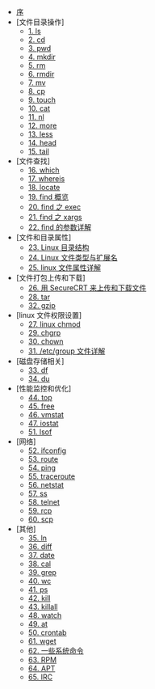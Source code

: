 - [序](README.md)
- [文件目录操作]
  - [1. ls](cmd/01.md)
  - [2. cd](cmd/02.md)
  - [3. pwd](cmd/03.md)
  - [4. mkdir](cmd/04.md)
  - [5. rm](cmd/05.md)
  - [6. rmdir](cmd/06.md)
  - [7. mv](cmd/07.md)
  - [8. cp](cmd/08.md)
  - [9. touch](cmd/09.md)
  - [10. cat](cmd/10.md)
  - [11. nl](cmd/11.md)
  - [12. more](cmd/12.md)
  - [13. less](cmd/13.md)
  - [14. head](cmd/14.md)
  - [15. tail](cmd/15.md)
- [文件查找]
  - [16. which](cmd/16.md)
  - [17. whereis](cmd/17.md)
  - [18. locate](cmd/18.md)
  - [19. find 概览](cmd/19.md)
  - [20. find 之 exec](cmd/20.md)
  - [21. find 之 xargs](cmd/21.md)
  - [22. find 的参数详解](cmd/22.md)
- [文件和目录属性]
  - [23. Linux 目录结构](cmd/23.md)
  - [24. Linux 文件类型与扩展名](cmd/24.md)
  - [25. linux 文件属性详解](cmd/25.md)
- [文件打包上传和下载]
  - [26. 用 SecureCRT 来上传和下载文件](cmd/26.md)
  - [28. tar](cmd/28.md)
  - [32. gzip](cmd/32.md)
- [linux 文件权限设置]
  - [27. linux chmod](cmd/27.md)
  - [29. chgrp](cmd/29.md)
  - [30. chown](cmd/30.md)
  - [31. /etc/group 文件详解](cmd/31.md)
- [磁盘存储相关]
  - [33. df](cmd/33.md)
  - [34. du](cmd/34.md)
- [性能监控和优化]
  - [44. top](cmd/44.md)
  - [45. free](cmd/45.md)
  - [46. vmstat](cmd/46.md)
  - [47. iostat](cmd/47.md)
  - [51. lsof](cmd/51.md)
- [网络]
  - [52. ifconfig](cmd/52.md)
  - [53. route](cmd/53.md)
  - [54. ping](cmd/54.md)
  - [55. traceroute](cmd/55.md)
  - [56. netstat](cmd/56.md)
  - [57. ss](cmd/57.md)
  - [58. telnet](cmd/58.md)
  - [59. rcp](cmd/59.md)
  - [60. scp](cmd/60.md)
- [其他]
  - [35. ln](cmd/35.md)
  - [36. diff](cmd/36.md)
  - [37. date](cmd/37.md)
  - [38. cal](cmd/38.md)
  - [39. grep](cmd/39.md)
  - [40. wc](cmd/40.md)
  - [41. ps](cmd/41.md)
  - [42. kill](cmd/42.md)
  - [43. killall](cmd/43.md)
  - [48. watch](cmd/48.md)
  - [49. at](cmd/49.md)
  - [50. crontab](cmd/50.md)
  - [61. wget](cmd/61.md)
  - [62. 一些系统命令](cmd/62.md)
  - [63. RPM](cmd/63.md)
  - [64. APT](cmd/64.md)
  - [65. IRC](cmd/65.md)
